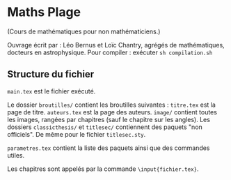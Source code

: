 # Maths Plage
(Cours de mathématiques pour non mathématiciens.)

Ouvrage écrit par :
Léo Bernus et Loïc Chantry, agrégés de mathématiques, docteurs en astrophysique.
Pour compiler : exécuter ```sh compilation.sh```

Structure du fichier
--------------------
```main.tex``` est le fichier exécuté.

Le dossier ```broutilles/``` contient les broutilles suivantes :
```titre.tex``` est la page de titre.
```auteurs.tex``` est la page des auteurs.
```image/``` contient toutes les images, rangées par chapitres (sauf le chapitre sur les angles).
Les dossiers ```classicthesis/``` et ```titlesec/``` contiennent des paquets "non officiels". De même pour le fichier ```titlesec.sty```.

```parametres.tex``` contient la liste des paquets ainsi que des commandes utiles.

Les chapitres sont appelés par la commande ```\input{fichier.tex}```.


